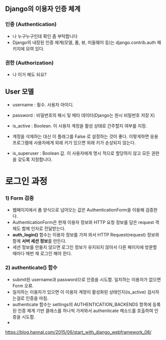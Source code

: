 ## Django의 이용자 인증 체계 


### 인증 (Authentication)
- 나 누구누구인데 확인 좀 부탁합니다 
- Django의 내장된 인증 체계(모델, 폼, 뷰, 미들웨어 등)는 django.contrib.auth 패키지에 모여 있다. 

### 권한 (Authorization)
- 나 이거 해도 되요? 


## User 모델 
- username : 필수. 사용자 아이디. 
- password : 비밀번호의 해시 및 메타 데이터(Django는 원시 비밀번호 저장 X)
- is_active : Boolean. 이 사용자 계정을 활성 상태로 간주할지 여부를 지정.
- 계정을 삭제하는 대신 이 플래그를 False 로 설정하는 것이 좋다. 이렇게하면 응용 프로그램에 사용자에게 외래 키가 있으면 외래 키가 손상되지 않는다.

- is_superuser : Boolean 값. 이 사용자에게 명시 적으로 할당하지 않고 모든 권한을 갖도록 지정합니다.

# 로그인 과정 


### 1) Form 검증 
- 웹페이지에서 폼 양식으로 넘어오는 값은 AuthenticationForm을 이용해 검증한다. 
- AuthenticationForm은 현재 이용자 정보와 HTTP 요청 정보를 담은 request 객체도 함께 인자로 전달받는다. 
- **auth_login()** 함수는 이용자 정보를 가져 와서 HTTP Request(request) 정보와 함께  **서버 세션 정보**를 만든다. 
- 세션 정보를 만들지 않으면 로그인 정보가 유지되지 않아서 다른 페이지에 방문할 때마다 매번 재 로그인 해야 한다.


### 2) authenticate() 함수
- submit된 username과 password으로 인증을 시도함. 일치하는 이용자가 없으면 Form 오류. 
- 일치하는 이용자가 있으면 이 이용자 계정이 활성화된 상태인지(is_active) 검사하는걸로 인증을 마침. 
- authenticate 함수는 settings의 AUTHENTICATION_BACKENDS 항목에 등록된 인증 체계 기반 클래스를 하나씩 가져와서 authenticate 메소드를 호출하여 인증을 시도함.
- 

https://blog.hannal.com/2015/06/start_with_django_webframework_08/
